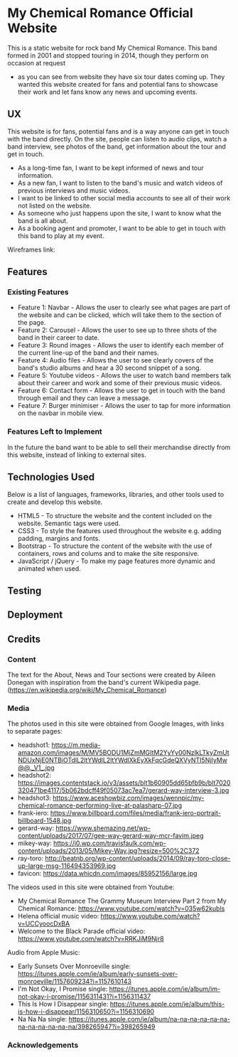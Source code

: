 # My Chemical Romance Official Website

This is a static website for rock band My Chemical Romance. 
This band formed in 2001 and stopped touring in 2014, though they perform on occasion at request
- as you can see from website they have six tour dates coming up. 
They wanted this website created for fans and potential fans to showcase their work and let fans know any news and upcoming events.

## UX

This website is for fans, potential fans and is a way anyone can get in touch with the band directly.
On the site, people can listen to audio clips, watch a band interview, see photos of the band, get information about the tour and get in touch.

* As a long-time fan, I want to be kept informed of news and tour information.
* As a new fan, I want to listen to the band's music and watch videos of previous interviews and music videos.
* I want to be linked to other social media accounts to see all of their work not listed on the website.
* As someone who just happens upon the site, I want to know what the band is all about.
* As a booking agent and promoter, I want to be able to get in touch with this band to play at my event.

Wireframes link:

## Features

### Existing Features

* Feature 1: Navbar - Allows the user to clearly see what pages are part of the website and can be clicked, which will take them to the section of the page.
* Feature 2: Carousel - Allows the user to see up to three shots of the band in their career to date.
* Feature 3: Round images - Allows the user to identify each member of the current line-up of the band and their names.
* Feature 4: Audio files - Allows the user to see clearly covers of the band's studio albums and hear a 30 second snippet of a song.
* Feature 5: Youtube videos - Allows the user to watch band members talk about their career and work and some of their previous music videos.
* Feature 6: Contact form - Allows the user to get in touch with the band through email and they can leave a message.
* Feature 7: Burger minimiser - Allows the user to tap for more information on the navbar in mobile view.

### Features Left to Implement

In the future the band want to be able to sell their merchandise directly from this website, instead of linking to external sites.

## Technologies Used

Below is a list of languages, frameworks, libraries, and other tools used to create and develop this website. 

* HTML5 - To structure the website and the content included on the website. Semantic tags were used.
* CSS3 - To style the features used throughout the website e.g. adding padding, margins and fonts.
* Bootstrap - To structure the content of the website with the use of containers, rows and colums and to make the site responsive.
* JavaScript / jQuery - To make my page features more dynamic and animated when used.

## Testing



## Deployment

## Credits

### Content

The text for the About, News and Tour sections were created by Aileen Donegan with inspiration from the band's current Wikipedia page. 
(https://en.wikipedia.org/wiki/My_Chemical_Romance)

### Media

The photos used in this site were obtained from Google Images, with links to separate pages:

* headshot1: https://m.media-amazon.com/images/M/MV5BODU1MjZmMGItM2YyYy00NzlkLTkyZmUtNDUxNjE0NTBiOTdlL2ltYWdlL2ltYWdlXkEyXkFqcGdeQXVyNTI5NjIyMw@@._V1_.jpg 
* headshot2: https://images.contentstack.io/v3/assets/blt1b60905dd65bfb9b/blt7020320471be4117/5b062bdcff49f05073ac7ea7/gerard-way-interview-3.jpg
* headshot3: https://www.aceshowbiz.com/images/wennpic/my-chemical-romance-performing-live-at-palasharp-07.jpg
* frank-iero: https://www.billboard.com/files/media/frank-iero-portrait-billboard-1548.jpg
* gerard-way: https://www.shemazing.net/wp-content/uploads/2017/07/gee-way-gerard-way-mcr-favim.jpeg
* mikey-way: https://i0.wp.com/travisfaulk.com/wp-content/uploads/2013/05/Mikey-Way.jpg?resize=500%2C372
* ray-toro: http://beatnb.org/wp-content/uploads/2014/09/ray-toro-close-up-large-msg-116494353969.jpg
* favicon: https://data.whicdn.com/images/85952156/large.jpg 

The videos used in this site were obtained from Youtube: 

* My Chemical Romance The Grammy Museum Interview Part 2 from My Chemical Romance: https://www.youtube.com/watch?v=035w62kubls
* Helena official music video: https://www.youtube.com/watch?v=UCCyoocDxBA
* Welcome to the Black Parade official video: https://www.youtube.com/watch?v=RRKJiM9Njr8

Audio from Apple Music:

* Early Sunsets Over Monroeville single: https://itunes.apple.com/ie/album/early-sunsets-over-monroeville/1157609234?i=1157610143
* I'm Not Okay, I Promise single: https://itunes.apple.com/ie/album/im-not-okay-i-promise/1156311431?i=1156311437
* This Is How I Disappear single: https://itunes.apple.com/ie/album/this-is-how-i-disappear/1156310650?i=1156310690
* Na Na Na single: https://itunes.apple.com/ie/album/na-na-na-na-na-na-na-na-na-na-na-na/398265947?i=398265949

### Acknowledgements

